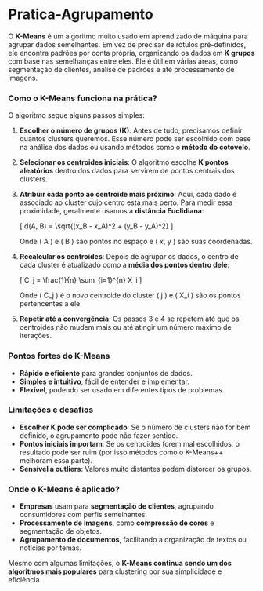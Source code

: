 ﻿# Pratica-Agrupamento
O **K-Means** é um algoritmo muito usado em aprendizado de máquina para agrupar dados semelhantes. Em vez de precisar de rótulos pré-definidos, ele encontra padrões por conta própria, organizando os dados em **K grupos** com base nas semelhanças entre eles. Ele é útil em várias áreas, como segmentação de clientes, análise de padrões e até processamento de imagens.  

### **Como o K-Means funciona na prática?**  
O algoritmo segue alguns passos simples:  

1. **Escolher o número de grupos (K)**: Antes de tudo, precisamos definir quantos clusters queremos. Esse número pode ser escolhido com base na análise dos dados ou usando métodos como o **método do cotovelo**.  
2. **Selecionar os centroides iniciais**: O algoritmo escolhe **K pontos aleatórios** dentro dos dados para servirem de pontos centrais dos clusters.  
3. **Atribuir cada ponto ao centroide mais próximo**: Aqui, cada dado é associado ao cluster cujo centro está mais perto. Para medir essa proximidade, geralmente usamos a **distância Euclidiana**:  

   \[
   d(A, B) = \sqrt{(x_B - x_A)^2 + (y_B - y_A)^2}
   \]

   Onde \( A \) e \( B \) são pontos no espaço e \( x, y \) são suas coordenadas.  
4. **Recalcular os centroides**: Depois de agrupar os dados, o centro de cada cluster é atualizado como a **média dos pontos dentro dele**:  

   \[
   C_j = \frac{1}{n} \sum_{i=1}^{n} X_i
   \]

   Onde \( C_j \) é o novo centroide do cluster \( j \) e \( X_i \) são os pontos pertencentes a ele.  
5. **Repetir até a convergência**: Os passos 3 e 4 se repetem até que os centroides não mudem mais ou até atingir um número máximo de iterações.  

### **Pontos fortes do K-Means**  
- **Rápido e eficiente** para grandes conjuntos de dados.  
- **Simples e intuitivo**, fácil de entender e implementar.  
- **Flexível**, podendo ser usado em diferentes tipos de problemas.  

### **Limitações e desafios**  
- **Escolher K pode ser complicado**: Se o número de clusters não for bem definido, o agrupamento pode não fazer sentido.  
- **Pontos iniciais importam**: Se os centroides forem mal escolhidos, o resultado pode ser ruim (por isso métodos como o K-Means++ melhoram essa parte).  
- **Sensível a outliers**: Valores muito distantes podem distorcer os grupos.  

### **Onde o K-Means é aplicado?**  
- **Empresas** usam para **segmentação de clientes**, agrupando consumidores com perfis semelhantes.  
- **Processamento de imagens**, como **compressão de cores** e segmentação de objetos.  
- **Agrupamento de documentos**, facilitando a organização de textos ou notícias por temas.  

Mesmo com algumas limitações, o **K-Means continua sendo um dos algoritmos mais populares** para clustering por sua simplicidade e eficiência.
